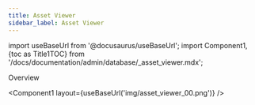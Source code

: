 ```yaml
---
title: Asset Viewer
sidebar_label: Asset Viewer
---
```

import useBaseUrl from '@docusaurus/useBaseUrl';
import Component1, {toc as Title1TOC} from '/docs/documentation/admin/database/_asset_viewer.mdx';


<span className="hero__subtitle">Overview</span>


<Component1 layout={useBaseUrl('img/asset_viewer_00.png')} />


